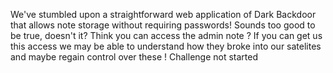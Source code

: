 We've stumbled upon a straightforward web application of Dark Backdoor that allows note storage without requiring passwords! Sounds too good to be true, doesn't it? Think you can access the admin note ? If you can get us this access we may be able to understand how they broke into our satelites and maybe regain control over these !
Challenge not started

